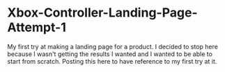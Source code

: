 # Xbox-Controller-Landing-Page-Attempt-1
My first try at making a landing page for a product. I decided to stop here because I wasn't getting the results I wanted and I wanted to be able to start from scratch. Posting this here to have reference to my first try at it.
